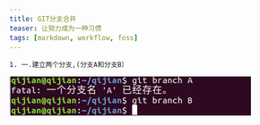 ```yaml
---
title: GIT分支合并
teaser: 让努力成为一种习惯
tags: [markdown, workflow, foss]
---
```

	1. 一.建立两个分支,(分支A和分支B）


<img src='img/创建分支.png'>